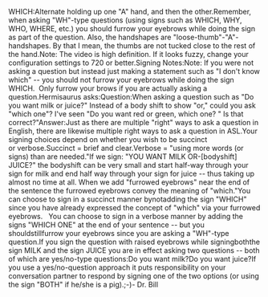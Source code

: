 WHICH:Alternate holding up one "A" hand, and then the other.Remember, when asking "WH"-type questions (using signs such as WHICH, WHY, 
	WHO, WHERE, etc.) you should furrow your eyebrows while doing the sign as 
	part of the question. Also, the handshapes are "loose-thumb"-"A"-handshapes. 
	By that I mean, the thumbs are not tucked close to the rest of the hand.Note: The video is high definition. If it looks fuzzy, change 
	your configuration settings to 720 or better.Signing Notes:Note: If you were not asking a question but instead just making a statement 
	such as "I don't know which" -- you should not furrow your eyebrows while 
	doing the sign WHICH.  Only furrow your brows if you are actually 
	asking a question.Hermisaurus asks:Question:When asking a question such as "Do you want milk or juice?" Instead of a body shift 
	to show "or," could you ask "which one"? I've seen "Do you want red or 
	green, which one? " Is that correct?"Answer:Just as there are multiple "right" ways to ask a question in English, there 
	are likewise multiple right ways to ask a question in ASL.Your signing choices depend on whether you wish to be succinct or verbose.Succinct = brief and clear.Verbose = "using more words (or signs) than are needed."If we sign: "YOU WANT MILK OR-[bodyshift] JUICE?" the bodyshift can be very 
	small and start half-way through your sign for milk and end half way through 
	your sign for juice -- thus taking up almost no time at all. When we add 
	"furrowed eyebrows" near the end of the sentence the furrowed eyebrows 
	convey the meaning of "which."You can choose to sign in a succinct manner bynotadding the sign "WHICH" since you have 
	already expressed the concept of "which" via your furrowed eyebrows.   You 
	can choose to sign in a verbose manner by adding the signs "WHICH ONE" at 
	the end of your sentence -- but you shouldstillfurrow your eyebrows 
	since you are asking a "WH"-type question.If you sign the question with raised eyebrows while signingboththe 
	sign MILK and the sign JUICE you are in effect asking two questions -- both 
	of which are yes/no-type questions:Do you want milk?Do you want juice?If you use a yes/no-question approach it puts responsibility on your 
	conversation partner to respond by signing one of the two options (or using 
	the sign "BOTH" if he/she is a pig).;-)- Dr. Bill